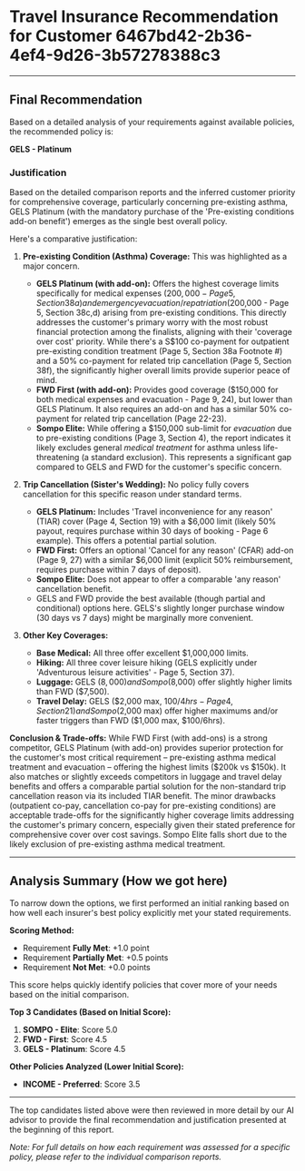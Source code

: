 # Travel Insurance Recommendation for Customer 6467bd42-2b36-4ef4-9d26-3b57278388c3

---

## Final Recommendation
Based on a detailed analysis of your requirements against available policies, the recommended policy is:

**GELS - Platinum**

### Justification
Based on the detailed comparison reports and the inferred customer priority for comprehensive coverage, particularly concerning pre-existing asthma, GELS Platinum (with the mandatory purchase of the 'Pre-existing conditions add-on benefit') emerges as the single best overall policy.

Here's a comparative justification:

1.  **Pre-existing Condition (Asthma) Coverage:** This was highlighted as a major concern. 
    *   **GELS Platinum (with add-on):** Offers the highest coverage limits specifically for medical expenses ($200,000 - Page 5, Section 38a) and emergency evacuation/repatriation ($200,000 - Page 5, Section 38c,d) arising from pre-existing conditions. This directly addresses the customer's primary worry with the most robust financial protection among the finalists, aligning with their 'coverage over cost' priority. While there's a S$100 co-payment for outpatient pre-existing condition treatment (Page 5, Section 38a Footnote #) and a 50% co-payment for related trip cancellation (Page 5, Section 38f), the significantly higher overall limits provide superior peace of mind.
    *   **FWD First (with add-on):** Provides good coverage ($150,000 for both medical expenses and evacuation - Page 9, 24), but lower than GELS Platinum. It also requires an add-on and has a similar 50% co-payment for related trip cancellation (Page 22-23).
    *   **Sompo Elite:** While offering a $150,000 sub-limit for *evacuation* due to pre-existing conditions (Page 3, Section 4), the report indicates it likely excludes general *medical treatment* for asthma unless life-threatening (a standard exclusion). This represents a significant gap compared to GELS and FWD for the customer's specific concern.

2.  **Trip Cancellation (Sister's Wedding):** No policy fully covers cancellation for this specific reason under standard terms.
    *   **GELS Platinum:** Includes 'Travel inconvenience for any reason' (TIAR) cover (Page 4, Section 19) with a $6,000 limit (likely 50% payout, requires purchase within 30 days of booking - Page 6 example). This offers a potential partial solution.
    *   **FWD First:** Offers an optional 'Cancel for any reason' (CFAR) add-on (Page 9, 27) with a similar $6,000 limit (explicit 50% reimbursement, requires purchase within 7 days of deposit). 
    *   **Sompo Elite:** Does not appear to offer a comparable 'any reason' cancellation benefit.
    *   GELS and FWD provide the best available (though partial and conditional) options here. GELS's slightly longer purchase window (30 days vs 7 days) might be marginally more convenient.

3.  **Other Key Coverages:**
    *   **Base Medical:** All three offer excellent $1,000,000 limits.
    *   **Hiking:** All three cover leisure hiking (GELS explicitly under 'Adventurous leisure activities' - Page 5, Section 37).
    *   **Luggage:** GELS ($8,000) and Sompo ($8,000) offer slightly higher limits than FWD ($7,500).
    *   **Travel Delay:** GELS ($2,000 max, $100/4hrs - Page 4, Section 21) and Sompo ($2,000 max) offer higher maximums and/or faster triggers than FWD ($1,000 max, $100/6hrs).

**Conclusion & Trade-offs:** While FWD First (with add-ons) is a strong competitor, GELS Platinum (with add-on) provides superior protection for the customer's most critical requirement – pre-existing asthma medical treatment and evacuation – offering the highest limits ($200k vs $150k). It also matches or slightly exceeds competitors in luggage and travel delay benefits and offers a comparable partial solution for the non-standard trip cancellation reason via its included TIAR benefit. The minor drawbacks (outpatient co-pay, cancellation co-pay for pre-existing conditions) are acceptable trade-offs for the significantly higher coverage limits addressing the customer's primary concern, especially given their stated preference for comprehensive cover over cost savings. Sompo Elite falls short due to the likely exclusion of pre-existing asthma medical treatment.

---

## Analysis Summary (How we got here)
To narrow down the options, we first performed an initial ranking based on how well each insurer's best policy explicitly met your stated requirements.

**Scoring Method:**
- Requirement **Fully Met**: +1.0 point
- Requirement **Partially Met**: +0.5 points
- Requirement **Not Met**: +0.0 points

This score helps quickly identify policies that cover more of your needs based on the initial comparison.

**Top 3 Candidates (Based on Initial Score):**
1. **SOMPO - Elite**: Score 5.0
2. **FWD - First**: Score 4.5
3. **GELS - Platinum**: Score 4.5

**Other Policies Analyzed (Lower Initial Score):**
- **INCOME - Preferred**: Score 3.5

---

The top candidates listed above were then reviewed in more detail by our AI advisor to provide the final recommendation and justification presented at the beginning of this report.

*Note: For full details on how each requirement was assessed for a specific policy, please refer to the individual comparison reports.*